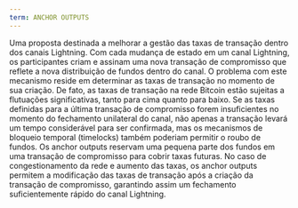 ```yaml
---
term: ANCHOR OUTPUTS
---
```


Uma proposta destinada a melhorar a gestão das taxas de transação dentro dos canais Lightning. Com cada mudança de estado em um canal Lightning, os participantes criam e assinam uma nova transação de compromisso que reflete a nova distribuição de fundos dentro do canal. O problema com este mecanismo reside em determinar as taxas de transação no momento de sua criação. De fato, as taxas de transação na rede Bitcoin estão sujeitas a flutuações significativas, tanto para cima quanto para baixo. Se as taxas definidas para a última transação de compromisso forem insuficientes no momento do fechamento unilateral do canal, não apenas a transação levará um tempo considerável para ser confirmada, mas os mecanismos de bloqueio temporal (timelocks) também poderiam permitir o roubo de fundos. Os anchor outputs reservam uma pequena parte dos fundos em uma transação de compromisso para cobrir taxas futuras. No caso de congestionamento da rede e aumento das taxas, os anchor outputs permitem a modificação das taxas de transação após a criação da transação de compromisso, garantindo assim um fechamento suficientemente rápido do canal Lightning.